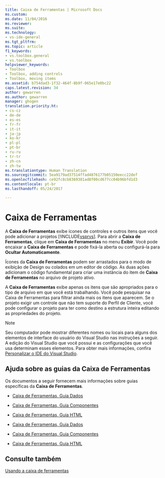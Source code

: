 ```yaml
---
title: Caixa de Ferramentas | Microsoft Docs
ms.custom: 
ms.date: 11/04/2016
ms.reviewer: 
ms.suite: 
ms.technology:
- vs-ide-general
ms.tgt_pltfrm: 
ms.topic: article
f1_keywords:
- vs.toolbox.general
- vs.toolbox
helpviewer_keywords:
- Toolbox
- Toolbox, adding controls
- Toolbox, moving items
ms.assetid: b754dad3-1f32-464f-8b9f-065e17e0bc22
caps.latest.revision: 34
author: gewarren
ms.author: gewarren
manager: ghogen
translation.priority.ht:
- cs-cz
- de-de
- es-es
- fr-fr
- it-it
- ja-jp
- ko-kr
- pl-pl
- pt-br
- ru-ru
- tr-tr
- zh-cn
- zh-tw
ms.translationtype: Human Translation
ms.sourcegitcommit: 5ea9179ad37514ffad4876177b05150eecc22def
ms.openlocfilehash: ce92fc8cb8369381ad8f00cd677cc04b96bfd1d3
ms.contentlocale: pt-br
ms.lasthandoff: 05/24/2017

---
```

# <a name="toolbox"></a>Caixa de Ferramentas
A **Caixa de Ferramentas** exibe ícones de controles e outros itens que você pode adicionar a projetos [!INCLUDE[vsprvs](../../code-quality/includes/vsprvs_md.md)]. Para abrir a **Caixa de Ferramentas**, clique em **Caixa de Ferramentas** no menu **Exibir**. Você pode encaixar a **Caixa de Ferramentas** e pode fixá-la aberta ou configurá-la para **Ocultar Automaticamente**.  
  
 Ícones da **Caixa de Ferramentas** podem ser arrastados para o modo de exibição de Design ou colados em um editor de código. As duas ações adicionam o código fundamental para criar uma instância do item de **Caixa de Ferramentas** no arquivo de projeto ativo.  
  
 A **Caixa de Ferramentas** exibe apenas os itens que são apropriados para o tipo de arquivo em que você está trabalhando. Você pode pesquisar na Caixa de Ferramentas para filtrar ainda mais os itens que aparecem. Se o projeto exigir um controle que não tem suporte do Perfil de Cliente, você pode configurar o projeto para ter como destino a estrutura inteira editando as propriedades do projeto.  
  
> [!NOTE]
>  Seu computador pode mostrar diferentes nomes ou locais para alguns dos elementos de interface do usuário do Visual Studio nas instruções a seguir. A edição do Visual Studio que você possui e as configurações que você usa determinam esses elementos. Para obter mais informações, confira [Personalizar o IDE do Visual Studio](../../ide/personalizing-the-visual-studio-ide.md).  
  
## <a name="help-on-toolbox-tabs"></a>Ajuda sobre as guias da Caixa de Ferramentas  
 Os documentos a seguir fornecem mais informações sobre guias específicas da **Caixa de Ferramentas**.  
  
-   [Caixa de Ferramentas, Guia Dados](http://msdn.microsoft.com/library/8a41dyt7\(v=vs.110\))  
  
-   [Caixa de Ferramentas, Guia Componentes](http://msdn.microsoft.com/library/kb1cz7z9\(v=vs.110\))  
  
-   [Caixa de Ferramentas, Guia HTML](http://msdn.microsoft.com/library/w9ss7h1a\(v=vs.110\))  
  
-   [Caixa de Ferramentas, Guia Dados](http://msdn.microsoft.com/library/8a41dyt7\(v=vs.120\))  
  
-   [Caixa de Ferramentas, Guia Componentes](http://msdn.microsoft.com/library/kb1cz7z9\(v=vs.120\))  
  
-   [Caixa de Ferramentas, Guia HTML](http://msdn.microsoft.com/library/w9ss7h1a\(v=vs.120\))  
  
## <a name="see-also"></a>Consulte também  
 [Usando a caixa de ferramentas](../../ide/using-the-toolbox.md)
